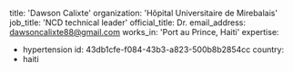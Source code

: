 title: 'Dawson Calixte'
organization: 'Hôpital Universitaire de Mirebalais'
job_title: 'NCD technical leader'
official_title: Dr.
email_address: dawsoncalixte88@gmail.com
works_in: 'Port au Prince, Haiti'
expertise:
  - hypertension
id: 43db1cfe-f084-43b3-a823-500b8b2854cc
country:
  - haiti
